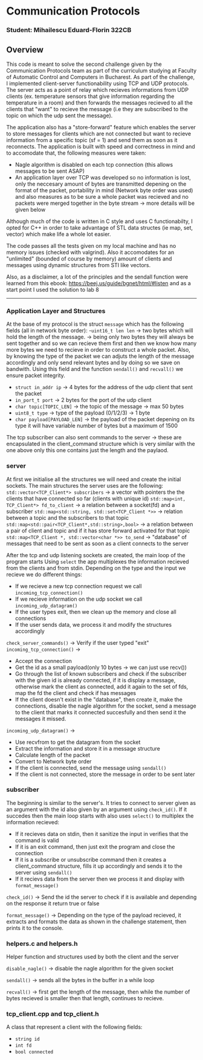 # Communication Protocols
### Student: Mihailescu Eduard-Florin 322CB

## Overview
This code is meant to solve the second challenge given by the Communication Protocols team
as part of the curriculum studying at Faculty of Automatic Control and Computers 
in Bucharest. 
As part of the challenge, I implemented client-server functionability using TCP and UDP protocols.
The server acts as a point of relay which recieves informations from UDP clients 
(ex. temperature sensors that give information regarding the temperature in a room) and then forwards
the messages recieved to all the clients that "want" to recieve the message (i.e they are subscribed
to the topic on which the udp sent the message). 

The application also has a "store-forward" feature
which enables the server to store messages for clients which are not connected but want to recieve 
information from a specific topic (sf = 1) and send them as soon as it reconnects. 
The application is built with speed and correctness in mind and to accomodate that, the following 
measures were taken:
-   Nagle algorithm is disabled on each tcp connection (this allows messages to be sent ASAP)
-   An application layer over TCP was developed so no information is lost, only the neccesary amount
of bytes are transmitted depening on the format of the packet, portability in mind (Network byte order
was used) and also measures as to be sure a whole packet was recieved and no packets were merged together
in the byte stream -> more details will be given below

Although much of the code is written in C style and uses C functionabilty, I opted for C++ in order
to take advantage of STL data structes (ie map, set, vector) which make life a whole lot easier.

The code passes all the tests given on my local machine and has no memory issues (checked with valgrind).
Also it accomodates for an "unlimited" (bounded of course by memory) amount of clients and messages
using dynamic structures from STl like vectors. 

Also, as a disclaimer, a lot of the principles and the sendall function were learned from this ebook:
https://beej.us/guide/bgnet/html/#listen and as a start point I used the solution to lab 8

---
### Application Layer and Structures
At the base of my protocol is the struct `message` which has the following fields (all in network byte order):
-`uint16_t len len` -> two bytes which will hold the length of the message.
-> being only two bytes they will always be sent together and so we can recieve them first
and then we know how many more bytes we need to recieve in order to construct a whole packet.
Also, by knowing the type of the packet we can adjuts the length of the message accordingly and
only send relevant bytes and by doing so we save on bandwith.
Using this field and the function `sendall()` and `recvall()` we ensure packet integrity.
-   `struct in_addr ip` -> 4 bytes for the address of the udp client that sent the packet
-   `in_port_t port` -> 2 bytes for the port of the udp client 
-   `char topic[TOPIC_LEN]` -> the topic of the message -> max 50 bytes
-   `uint8_t type` -> type of the payload (0/1/2/3)  -> 1 byte
-   `char payload[PAYLOAD_LEN]` -> the payload of the packet depening on its type it will have variable
number of bytes but a maximum of 1500

The tcp subscriber can also sent commands to the server -> these are encapsulated in the client_command
structure which is very similar with the one above only this one contains 
just the length and the paylaod.

### server
At first we initialise all the structures we will need and create the initial sockets.
The main structures the server uses are the following:
`std::vector<TCP_Client*> subscribers` -> a vector with pointers the the clients that have connected 
so far (clients with unique id)
`std::map<int, TCP_Client*> fd_to_client` -> a relation between a socket(fd) and a subscriber
`std::map<std::string, std::set<TCP_Client *>>` -> relation between a topic and the subscribers
to that topic
`std::map<std::pair<TCP_Client*,std::string>,bool>` -> a relation between a pair of client and topic
and if it has store forward activated for that topic
`std::map<TCP_Client *, std::vector<char *>> to_send` -> "database" of messages that need to be
sent as soon as a client connects to the server

After the tcp and udp listening sockets are created, the main loop of the program starts
Using `select` the app multiplexes the information recieved from the clients and from stdin.
Depending on the type and the input we recieve we do different things:
-   If we recieve a new tcp connection request we call `incoming_tcp_connection()`
-   If we recieve information on the udp socket we call `incoming_udp_datagram()`
-   If the user types exit, then we clean up the memory and close all connections
-   If the user sends data, we process it and modify the structures accordingly

`check_server_commands()` -> Verify if the user typed "exit"
`incoming_tcp_connection()` ->
-   Accept the connection
-   Get the id as a small payload(only 10 bytes -> we can just use recv())
-   Go through the list of known subscribers and check if the subscriber with the given id
is already connected, if it is display a message, otherwise mark the client as connected,
add it again to the set of fds, map the fd the client and check if has messages
-   If the client doesn't exist in the "database", then create it, make the connections,
disable the nagle algorithm for the socket, send a message to the client that marks it connected 
succesfully and then send it the messages it missed.

`incoming_udp_datagram()` ->
-   Use recvfrom to get the datagram from the socket
-   Extract the information and store it in a message structure
-   Calculate length of the packet
-   Convert to Network byte order
-   If the client is connected, send the message using `sendall()`
-   If the client is not connected, store the message in order to be sent later


### subscriber
The beginning is similar to the server's. It tries to connect to server given as an argument
with the id also given by an argument using `check_id()`. If it succedes then the main loop
starts with also uses `select()` to multiplex the information recieved:
-   If it recieves data on stdin, then it sanitize the input in verifies that the command is valid
-   If it is an exit command, then just exit the program and close the connection
-   If it is a subscribe or unsubscribe command then it creates a client_command structure,
fills it up accordingly and sends it to the server using `sendall()`
-   If it recievs data from the server then we process it and display with `format_message()`


`check_id()` -> Send the id the server to check if it is available and depending on the response
it return true or false

`format_message()` -> Depending on the type of the payload recieved, it extracts and formats the
data as shown in the challenge statement, then prints it to the console.


### helpers.c and helpers.h
Helper function and structures used by both the client and the server

`disable_nagle()` -> disable the nagle algorithm for the given socket

`sendall()` -> sends all the bytes in the buffer in a while loop

`recvall()` -> first get the length of the message, then while the number of bytes recieved
is smaller then that length, continues to recieve.

### tcp_client.cpp and tcp_client.h
A class that represent a client with the following fields:
-   `string id`
-   `int fd`
-   `bool connected`








